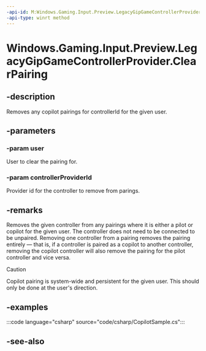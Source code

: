 ```yaml
---
-api-id: M:Windows.Gaming.Input.Preview.LegacyGipGameControllerProvider.ClearPairing(Windows.System.User, System.String)
-api-type: winrt method
---
```


<!-- Method syntax.
public void LegacyGipGameControllerProvider.ClearPairing(User user, string controllerProviderId)
-->

# Windows.Gaming.Input.Preview.LegacyGipGameControllerProvider.ClearPairing

## -description

Removes any copilot pairings for controllerId for the given user.

## -parameters

### -param user

User to clear the pairing for.

### -param controllerProviderId

Provider id for the controller to remove from parings.

## -remarks

Removes the given controller from any pairings where it is either a pilot or copilot for the given user. The controller does not need to be connected to be unpaired. Removing one controller from a pairing removes the pairing entirely &mdash; that is, if a controller is paired as a copilot to another controller, removing the copilot controller will also remove the pairing for the pilot controller and vice versa.

> [!CAUTION]
> Copilot pairing is system-wide and persistent for the given user. This should only be done at the user's direction.

## -examples

:::code language="csharp" source="code/csharp/CopilotSample.cs":::

## -see-also
